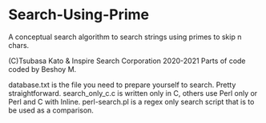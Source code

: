 # Search-Using-Prime
A conceptual search algorithm to search strings using primes to skip n chars.

(C)Tsubasa Kato & Inspire Search Corporation 2020-2021 
Parts of code coded by Beshoy M. 


database.txt is the file you need to prepare yourself to search. Pretty straightforward.
search_only_c.c is written only in C, others use Perl only or Perl and C with Inline.
perl-search.pl is a regex only search script that is to be used as a comparison.
